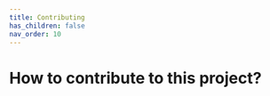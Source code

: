 ```yaml
---
title: Contributing
has_children: false
nav_order: 10
---
```


# How to contribute to this project?

